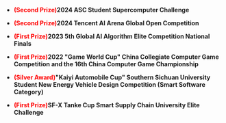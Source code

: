
- <strong style="color:red;">**(Second Prize)**</strong>**2024 ASC Student Supercomputer Challenge**
<!-- (http://www.asc-events.net/StudentChallenge/Finals.html)   -->

- <strong style="color:red;">**(Second Prize)**</strong>**2024 Tencent AI Arena Global Open Competition**
<!-- (https://aiarena.tencent.com/aiarena/en/match/open-competition-2024)   -->

- <strong style="color:red;">**(First Prize)**</strong>**2023 5th Global AI Algorithm Elite Competition National Finals**
<!-- (http://www.jsai.org.cn/)   -->

- <strong style="color:red;">**(First Prize)**</strong>**2022 "Game World Cup" China Collegiate Computer Game Competition and the 16th China Computer Game Championship**
<!-- (http://computergames.caai.cn/)   --> 

- <strong style="color:red;">**(Silver Award)**</strong>**"Kaiyi Automobile Cup" Southern Sichuan University Student New Energy Vehicle Design Competition (Smart Software Category)**
<!-- (https://yb.cdut.edu.cn/info/1020/3684.htm)   -->

- <strong style="color:red;">**(First Prize)**</strong>**SF-X Tanke Cup Smart Supply Chain University Elite Challenge**
<!-- (https://www.be-loved.cn/sf-express/login)   -->

